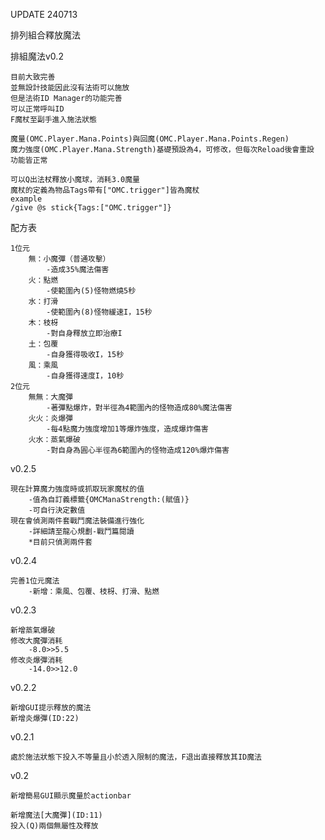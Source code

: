 UPDATE
240713 

排列組合釋放魔法

排組魔法v0.2
    
    目前大致完善
    並無設計技能因此沒有法術可以施放
    但是法術ID Manager的功能完善
    可以正常呼叫ID
    F魔杖至副手進入施法狀態
    
    魔量(OMC.Player.Mana.Points)與回魔(OMC.Player.Mana.Points.Regen)
    魔力強度(OMC.Player.Mana.Strength)基礎預設為4，可修改，但每次Reload後會重設
    功能皆正常
        
    可以Q出法杖釋放小魔球，消耗3.0魔量
    魔杖的定義為物品Tags帶有["OMC.trigger"]皆為魔杖
    example
    /give @s stick{Tags:["OMC.trigger"]}

配方表

    1位元
        無：小魔彈（普通攻擊）
            -造成35%魔法傷害
        火：點燃
            -使範圍內(5)怪物燃燒5秒
        水：打滑
            -使範圍內(8)怪物緩速I，15秒
        木：枝枒
            -對自身釋放立即治療I
        土：包覆
            -自身獲得吸收I，15秒
        風：乘風
            -自身獲得速度I，10秒
    2位元
        無無：大魔彈
            -著彈點爆炸，對半徑為4範圍內的怪物造成80%魔法傷害
        火火：炎爆彈
            -每4點魔力強度增加1等爆炸強度，造成爆炸傷害
        火水：蒸氣爆破
            -對自身為圓心半徑為6範圍內的怪物造成120%爆炸傷害
v0.2.5

    現在計算魔力強度時或抓取玩家魔杖的值
        -值為自訂義標籤{OMCManaStrength:(賦值)}
        -可自行決定數值
    現在會偵測兩件套戰鬥魔法裝備進行強化
        -詳細請至龍心規劃-戰鬥篇閱讀
        *目前只偵測兩件套
    
v0.2.4

    完善1位元魔法
        -新增：乘風、包覆、枝枒、打滑、點燃
v0.2.3

    新增蒸氣爆破
    修改大魔彈消耗
        -8.0>>5.5
    修改炎爆彈消耗
        -14.0>>12.0
v0.2.2

    新增GUI提示釋放的魔法
    新增炎爆彈(ID:22)

v0.2.1

    處於施法狀態下投入不等量且小於透入限制的魔法，F退出直接釋放其ID魔法

v0.2

    新增簡易GUI顯示魔量於actionbar

    新增魔法[大魔彈](ID:11)
    投入(Q)兩個無屬性及釋放


